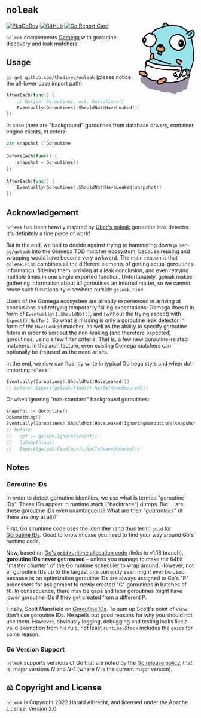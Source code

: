 <!-- markdownlint-disable-next-line MD022 -->
# `noleak`
<img align="right" src="images/noleaky-small.png">

[![PkgGoDev](https://img.shields.io/badge/-reference-blue?logo=go&logoColor=white&labelColor=505050)](https://pkg.go.dev/github.com/thediveo/noleak)
[![GitHub](https://img.shields.io/github/license/thediveo/noleak)](https://img.shields.io/github/license/thediveo/noleak)
[![Go Report Card](https://goreportcard.com/badge/github.com/thediveo/noleak)](https://goreportcard.com/report/github.com/thediveo/noleak)

`noleak` complements [Gomega](https://github.com/onsi/gomega) with goroutine
discovery and leak matchers.

## Usage

`go get github.com/thediveo/noleak` (please notice the all-lower case import path)

```go
AfterEach(func() {
    // Notice: Goroutines, not: Goroutines()
    Eventually(Goroutines).ShouldNot(HaveLeaked())
})
```

In case there are "background" goroutines from database drivers, container
engine clients, et cetera:

```go
var snapshot []Goroutine

BeforeEach(func() {
    snapshot = Goroutines()
})

AfterEach(func() {
    Eventually(Goroutines).ShouldNot(HaveLeaked(snapshot))
})
```

## Acknowledgement

`noleak` has been heavily inspired by [Uber's
goleak](https://github.com/uber-go/goleak) goroutine leak detector. It's
definitely a fine piece of work!

But in the end, we had to decide against trying to hammering down
`@uber-go/goleak` into the Gomega TDD matcher ecosystem, because reusing and
wrapping would have become very awkward. The main reason is that `goleak.Find`
combines all the different elements of getting actual goroutines information,
filtering them, arriving at a leak conclusion, and even retrying multiple times
in one single exported function. Unfortunately, goleak makes gathering
information about all goroutines an internal matter, so we cannot reuse such
functionality elsewhere outside `goleak.Find`.

Users of the Gomega ecosystem are already experienced in arriving at conclusions
and retrying temporarily failing expectations: Gomega does it in form of
`Eventually().ShouldNot()`, and (without the trying aspect) with
`Expect().NotTo()`. So what is missing is only a goroutine leak detector in form
of the `HaveLeaked` matcher, as well as the ability to specify goroutine filters
in order to sort out the non-leaking (and therefore expected) goroutines, using
a few filter criteria. That is, a few new goroutine-related matchers. In this
architecture, even existing Gomega matchers can optionally be (re)used as the
need arises.

In the end, we now can fluently write in typical Gomega style and when
dot-importing `noleak`:

```go
Eventually(Goroutines).ShouldNot(HaveLeaked())
// before: Expect(goleak.Find()).NotTo(HaveOccured())
```

Or when ignoring "non-standard" background goroutines:

```go
snapshot := Goroutine()
DoSomething()
Eventually(Goroutines).ShouldNot(HaveLeaked(IgnoringGoroutines(snapshot)))
// before:
//   opt := goleak.IgnoreCurrent()
//   DoSomething()
//   Expect(goleak.Find(opt)).NotTo(HaveOccured())
```

## Notes

### Goroutine IDs

In order to detect goroutine identities, we use what is termed "goroutine IDs".
These IDs appear in runtime stack ("backtrace") dumps. But … are these goroutine
IDs even unambiguous? What are their "_guarantees_" (if there are _any_ at all)?

First, Go's runtime code uses the identifier (and thus term) [`goid` for
Goroutine
IDs](https://github.com/golang/go/search?q=goidgen&unscoped_q=goidgen). Good to
know in case you need to find your way around Go's runtime code.

Now, based on [Go's `goid` runtime allocation
code](https://github.com/golang/go/blob/release-branch.go1.18/src/runtime/proc.go#L4130)
(links to v1.18 branch), **goroutine IDs never get reused** – unless you manage
to make the 64bit "master counter" of the Go runtime scheduler to wrap around.
However, not all goroutine IDs up to the largest one currently seen might ever
be used, because as an optimization goroutine IDs are always assigned to Go's
"P" processors for assignment to newly created "G" goroutines in batches of
16. In consequence, there may be gaps and later goroutines might have lower
goroutine IDs if they get created from a different P.

Finally, Scott Mansfield on [Goroutine
IDs](https://blog.sgmansfield.com/2015/12/goroutine-ids/). To sum up Scott's
point of view: don't use goroutine IDs. He spells out good reasons for why you
should not use them. However, obviously logging, debugging and testing looks
like a valid exemption from his rule, not least `runtime.Stack` includes the
`goids` for some reason.

### Go Version Support

`noleak` supports versions of Go that are noted by the [Go release
policy](https://golang.org/doc/devel/release.html#policy), that is, major
versions _N_ and _N_-1 (where _N_ is the current major version).

## ⚖️ Copyright and License

`noleak` is Copyright 2022 Harald Albrecht, and licensed under the Apache
License, Version 2.0.
